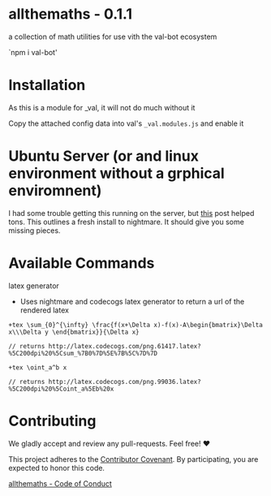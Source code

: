 allthemaths - 0.1.1
====================

a collection of math utilities for use vith the val-bot ecosystem

`npm i val-bot'


Installation
============

As this is a module for _val, it will not do much without it

Copy the attached config data into val's `_val.modules.js` and enable it

Ubuntu Server (or and linux environment without a grphical enviromnent)
=======================================================================

I had some trouble getting this running on the server, but [this](http://stackoverflow.com/a/34798424) post helped tons.  This outlines a fresh install to nightmare.  It should give you some missing pieces.


Available Commands
==================

latex generator

+ Uses nightmare and codecogs latex generator to return a url of the rendered
latex

```
+tex \sum_{0}^{\infty} \frac{f(x+\Delta x)-f(x)-A\begin{bmatrix}\Delta x\\\Delta y \end{bmatrix}}{\Delta x}

// returns http://latex.codecogs.com/png.61417.latex?%5C200dpi%20%5Csum_%7B0%7D%5E%7B%5C%7D%7D

+tex \oint_a^b x

// returns http://latex.codecogs.com/png.99036.latex?%5C200dpi%20%5Coint_a%5Eb%20x

```


Contributing
============

We gladly accept and review any pull-requests. Feel free! :heart:


This project adheres to the [Contributor Covenant](http://contributor-covenant.org/). By participating, you are expected to honor this code.

[allthemaths - Code of Conduct](./CODE_OF_CONDUCT.md)


